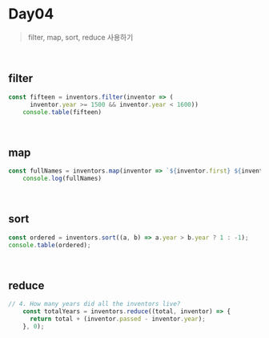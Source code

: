# Day04

> filter, map, sort, reduce 사용하기

<br>



## filter

```jsx
const fifteen = inventors.filter(inventor => (
      inventor.year >= 1500 && inventor.year < 1600))
    console.table(fifteen)
```

<br>



## map

```jsx
const fullNames = inventors.map(inventor => `${inventor.first} ${inventor.last}`)
    console.log(fullNames)
```

<br>



## sort

```jsx
const ordered = inventors.sort((a, b) => a.year > b.year ? 1 : -1);
console.table(ordered);
```

<br>



## reduce

```jsx
// 4. How many years did all the inventors live?
    const totalYears = inventors.reduce((total, inventor) => {
      return total + (inventor.passed - inventor.year);
    }, 0);
```